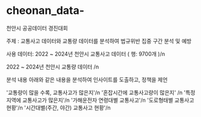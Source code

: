 # cheonan_data-
천안시 공공데이터 경진대회

주제 : 교통사고 데이터와 교통량 데이터를 분석하여 법규위반 집중 구간 분석 및 예방

사용 데이터:
2022 ~ 2024년 천안시 교통사고 데이터 ( 행: 9700개 )/n

2022 ~ 2024년 천안시 교통량 데이터 /n


분석 내용
아래와 같은 내용을 분석하여 인사이트를 도출하고, 정책을 제언

'교통량이 많을 수록, 교통사고가 많은지'/n
'혼잡시간에 교통사고량이 많은지' /n
'특정지역에 교통사고가 많은지'/n
'가해운전자 연령대별 교통사고'/n
'도로형태별 교통사고 현황'/n
'시간대별(주간, 야간) 교통사고 현황'/n
